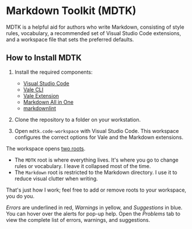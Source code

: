 # Markdown Toolkit (MDTK)

MDTK is a helpful aid for authors who write Markdown, consisting of style rules, vocabulary, a recommended set of Visual Studio Code extensions, and a workspace file that sets the preferred defaults.

## How to Install MDTK

1. Install the required components:

    * [Visual Studio Code](https://code.visualstudio.com/)
    * [Vale CLI](https://docs.errata.ai/vale/install)
    * [Vale Extension](https://marketplace.visualstudio.com/items?itemName=errata-ai.vale-server)
    * [Markdown All in One](https://marketplace.visualstudio.com/items?itemName=yzhang.markdown-all-in-one)
    * [markdownlint](https://marketplace.visualstudio.com/items?itemName=DavidAnson.vscode-markdownlint)

1. Clone the repository to a folder on your workstation.
1. Open `mdtk.code-workspace` with Visual Studio Code. This workspace configures the correct options for Vale and the Markdown extensions.

The workspace opens [two roots](https://code.visualstudio.com/docs/editor/multi-root-workspaces).

* The `MDTK` root is where everything lives. It's where you go to change rules or vocabulary. I leave it collapsed most of the time.
* The `Markdown` root is restricted to the Markdown directory. I use it to reduce visual clutter when writing.

That's just how I work; feel free to add or remove roots to your workspace, you do you.

_Errors_ are underlined in red, _Warnings_ in yellow, and _Suggestions_ in blue. You can hover over the alerts for pop-up help. Open the _Problems_ tab to view the complete list of errors, warnings, and suggestions.
